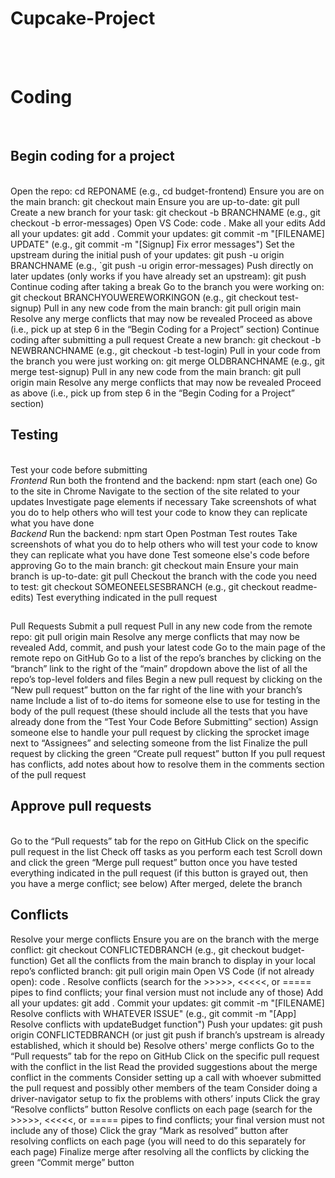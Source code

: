 # Cupcake-Project
<br>
<br>
<h1>Coding</h1>
<br>
<h2>Begin coding for a project</h2><br>
Open the repo: cd REPONAME (e.g., cd budget-frontend)
Ensure you are on the main branch: git checkout main
Ensure you are up-to-date: git pull
Create a new branch for your task: git checkout -b BRANCHNAME (e.g., git checkout -b error-messages)
Open VS Code: code .
Make all your edits
Add all your updates: git add .
Commit your updates: git commit -m "[FILENAME] UPDATE" (e.g., git commit -m "[Signup] Fix error messages")
Set the upstream during the initial push of your updates: git push -u origin BRANCHNAME (e.g., `git push -u origin error-messages)
Push directly on later updates (only works if you have already set an upstream): git push
Continue coding after taking a break
Go to the branch you were working on: git checkout BRANCHYOUWEREWORKINGON (e.g., git checkout test-signup)
Pull in any new code from the main branch: git pull origin main
Resolve any merge conflicts that may now be revealed
Proceed as above (i.e., pick up at step 6 in the “Begin Coding for a Project” section)
Continue coding after submitting a pull request
Create a new branch: git checkout -b NEWBRANCHNAME (e.g., git checkout -b test-login)
Pull in your code from the branch you were just working on: git merge OLDBRANCHNAME (e.g., git merge test-signup)
Pull in any new code from the main branch: git pull origin main
Resolve any merge conflicts that may now be revealed
Proceed as above (i.e., pick up from step 6 in the “Begin Coding for a Project” section)
<br>
<h2>Testing</h2><br>
Test your code before submitting
<br>
<em>Frontend</em>
Run both the frontend and the backend: npm start (each one)
Go to the site in Chrome
Navigate to the section of the site related to your updates
Investigate page elements if necessary
Take screenshots of what you do to help others who will test your code to know they can replicate what you have done
<br>
<em>Backend</em>
Run the backend: npm start
Open Postman
Test routes
Take screenshots of what you do to help others who will test your code to know they can replicate what you have done
Test someone else's code before approving
Go to the main branch: git checkout main
Ensure your main branch is up-to-date: git pull
Checkout the branch with the code you need to test: git checkout SOMEONEELSESBRANCH (e.g., git checkout readme-edits)
Test everything indicated in the pull request
<br>
<h2></h2>Pull Requests</h2>
Submit a pull request
Pull in any new code from the remote repo: git pull origin main
Resolve any merge conflicts that may now be revealed
Add, commit, and push your latest code
Go to the main page of the remote repo on GitHub
Go to a list of the repo’s branches by clicking on the “branch” link to the right of the “main” dropdown above the list of all the repo’s top-level folders and files
Begin a new pull request by clicking on the “New pull request” button on the far right of the line with your branch’s name
Include a list of to-do items for someone else to use for testing in the body of the pull request (these should include all the tests that you have already done from the “Test Your Code Before Submitting” section)
Assign someone else to handle your pull request by clicking the sprocket image next to “Assignees” and selecting someone from the list
Finalize the pull request by clicking the green “Create pull request” button
If you pull request has conflicts, add notes about how to resolve them in the comments section of the pull request
<br>
<h2>Approve pull requests</h2><br>
Go to the “Pull requests” tab for the repo on GitHub
Click on the specific pull request in the list
Check off tasks as you perform each test
Scroll down and click the green “Merge pull request” button once you have tested everything indicated in the pull request (if this button is grayed out, then you have a merge conflict; see below)
After merged, delete the branch
<br>
<h2>Conflicts</h2>
Resolve your merge conflicts
Ensure you are on the branch with the merge conflict: git checkout CONFLICTEDBRANCH (e.g., git checkout budget-function)
Get all the conflicts from the main branch to display in your local repo’s conflicted branch: git pull origin main
Open VS Code (if not already open): code .
Resolve conflicts (search for the >>>>>, <<<<<, or ===== pipes to find conflicts; your final version must not include any of those)
Add all your updates: git add .
Commit your updates: git commit -m "[FILENAME] Resolve conflicts with WHATEVER ISSUE" (e.g., git commit -m "[App] Resolve conflicts with updateBudget function")
Push your updates: git push origin CONFLICTEDBRANCH (or just git push if branch’s upstream is already established, which it should be)
Resolve others' merge conflicts
Go to the “Pull requests” tab for the repo on GitHub
Click on the specific pull request with the conflict in the list
Read the provided suggestions about the merge conflict in the comments
Consider setting up a call with whoever submitted the pull request and possibly other members of the team
Consider doing a driver-navigator setup to fix the problems with others’ inputs
Click the gray “Resolve conflicts” button
Resolve conflicts on each page (search for the >>>>>, <<<<<, or ===== pipes to find conflicts; your final version must not include any of those)
Click the gray “Mark as resolved” button after resolving conflicts on each page (you will need to do this separately for each page)
Finalize merge after resolving all the conflicts by clicking the green “Commit merge” button
